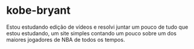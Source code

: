 # kobe-bryant
Estou estudando edição de vídeos e resolvi juntar um pouco de tudo que estou estudando, um site simples contando um pouco sobre um dos maiores jogadores de NBA de todos os tempos.
